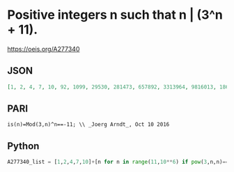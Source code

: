 # Positive integers n such that n \| \(3^n \+ 11\)\.
https://oeis.org/A277340
## JSON
```JSON
[1, 2, 4, 7, 10, 92, 1099, 29530, 281473, 657892, 3313964, 9816013, 18669155396, 94849225930, 358676424226, 957439868543, 1586504109310, 41431374800470, 241469610359708, 256165266592379]
```
## PARI
```PARI
is(n)=Mod(3,n)^n==-11; \\ _Joerg Arndt_, Oct 10 2016
```
## Python
```Python
A277340_list = [1,2,4,7,10]+[n for n in range(11,10**6) if pow(3,n,n)==n-11] # _Chai Wah Wu_, Oct 11 2016
```
